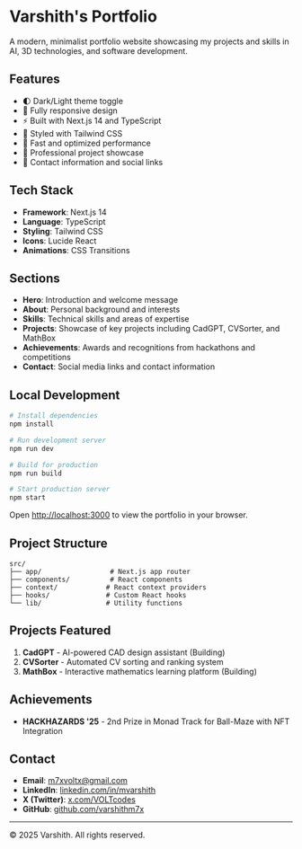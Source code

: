 # Varshith's Portfolio

A modern, minimalist portfolio website showcasing my projects and skills in AI, 3D technologies, and software development.

## Features

- 🌓 Dark/Light theme toggle
- 📱 Fully responsive design
- ⚡ Built with Next.js 14 and TypeScript
- 🎨 Styled with Tailwind CSS
- 🚀 Fast and optimized performance
- 💼 Professional project showcase
- 📧 Contact information and social links

## Tech Stack

- **Framework**: Next.js 14
- **Language**: TypeScript
- **Styling**: Tailwind CSS
- **Icons**: Lucide React
- **Animations**: CSS Transitions

## Sections

- **Hero**: Introduction and welcome message
- **About**: Personal background and interests
- **Skills**: Technical skills and areas of expertise
- **Projects**: Showcase of key projects including CadGPT, CVSorter, and MathBox
- **Achievements**: Awards and recognitions from hackathons and competitions
- **Contact**: Social media links and contact information

## Local Development

```bash
# Install dependencies
npm install

# Run development server
npm run dev

# Build for production
npm run build

# Start production server
npm start
```

Open [http://localhost:3000](http://localhost:3000) to view the portfolio in your browser.

## Project Structure

```
src/
├── app/                 # Next.js app router
├── components/          # React components
├── context/            # React context providers
├── hooks/              # Custom React hooks
└── lib/                # Utility functions
```

## Projects Featured

1. **CadGPT** - AI-powered CAD design assistant (Building)
2. **CVSorter** - Automated CV sorting and ranking system
3. **MathBox** - Interactive mathematics learning platform (Building)

## Achievements

- **HACKHAZARDS '25** - 2nd Prize in Monad Track for Ball-Maze with NFT Integration

## Contact

- **Email**: m7xvoltx@gmail.com
- **LinkedIn**: [linkedin.com/in/mvarshith](https://www.linkedin.com/in/mvarshith/)
- **X (Twitter)**: [x.com/VOLTcodes](https://x.com/VOLTcodes/)
- **GitHub**: [github.com/varshithm7x](https://github.com/varshithm7x/)

---

© 2025 Varshith. All rights reserved.
